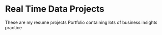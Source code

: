 # Real Time Data Projects
These are my resume projects
Portfolio containing lots of business insights practice

